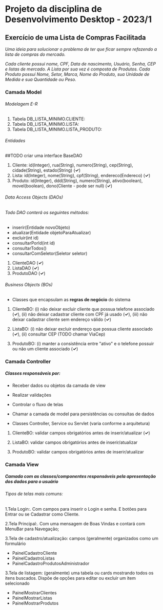 # Projeto da disciplina de Desenvolvimento Desktop - 2023/1

## Exercício de uma Lista de Compras Facilitada
_Uma ideia para solucionar o problema de ter que ficar sempre refazendo a lista de compras do mercado._

_Cada cliente possui nome, CPF, Data de nascimento, Usuário, Senha, CEP e listas de mercado._ 
_A Lista por sua vez é composta de Produtos._
_Cada Produto possui Nome, Setor, Marca, Nome do Produto, sua Unidade de Medida e sua Quantidade ou Peso._

### Camada Model
###### Modelagem E-R

1. Tabela DB_LISTA_MINIMO.CLIENTE:
2. Tabela DB_LISTA_MINIMO.LISTA:
3. Tabela DB_LISTA_MINIMO.LISTA_PRODUTO:

###### Entidades

##TODO criar uma interface BaseDAO

1. Cliente: id(Integer), rua(String), numero(String), cep(String), cidade(String), estado(String) (<span><strong>&#10003;</strong></span>)
2. Lista:  id(Integer), nome(String), cpf(String), endereco(Endereco) (<span><strong>&#10003;</strong></span>)
3. Produto: id(Integer), ddd(String), numero(String), ativo(boolean), movel(boolean), dono(Cliente - pode ser null) (<span><strong>&#10003;</strong></span>)

###### Data Access Objects (DAOs)
###### Todo DAO conterá os seguintes métodos: 
* inserir(Entidade novoObjeto)
* atualizar(Entidade objetoParaAtualizar)
* excluir(int id)
* consultarPorId(int id) 
* consultarTodos()
* consultarComSeletor(Seletor seletor)


1. ClienteDAO (<span><strong>&#10003;</strong></span>)
2. ListaDAO  (<span><strong>&#10003;</strong></span>)
3. ProdutoDAO (<span><strong>&#10003;</strong></span>)

###### Business Objects (BOs)
* Classes que encapsulam as **regras de negócio** do sistema


1. ClienteBO:  (i) não deixar excluir cliente que possua telefone associado  (<span><strong>&#10003;</strong></span>), (ii) não deixar cadastrar cliente com CPF já usado  (<span><strong>&#10003;</strong></span>), (iii) não deixar cadastrar cliente sem endereço válido (<span><strong>&#10003;</strong></span>)

2. ListaBO: (i) não deixar excluir endereço que possua cliente associado (<span><strong>&#10003;</strong></span>), (ii) consultar CEP (TODO chamar ViaCep)

3. ProdutoBO: (i) manter a consistência entre "ativo" e o telefone possuir ou não um cliente associado (<span><strong>&#10003;</strong></span>)

### Camada Controller
##### Classes responsáveis por: 

* Receber dados ou objetos da camada de view

* Realizar validações

* Controlar o fluxo de telas

* Chamar a camada de model para persistências ou consultas de dados

* Classes Controller, Service ou Servlet (varia conforme a arquitetura)


1. ClienteBO: validar campos obrigatórios antes de inserir/atualizar (<span><strong>&#10003;</strong></span>)

2. ListaBO: validar campos obrigatórios antes de inserir/atualizar
   
3. ProdutoBO: validar campos obrigatórios antes de inserir/atualizar

### Camada View
##### Camada com as classes/componentes responsáveis pela apresentação dos dados para o usuário

###### Tipos de telas mais comuns:

1.Tela Login:.
Com campos para inserir o Login e senha. E botões para Entrar ou se Cadastrar como Cliente.

2.Tela Principal:.
Com uma mensagem de Boas Vindas e contará com MenuBar para Navegação;

3.Tela de cadastro/atualização: campos (geralmente) organizados como um formulário

* PainelCadastroCliente
* PainelCadastroListas
* PainelCadastroProdutosAdministrador

3.Tela de listagem: (geralmente) uma tabela ou cards mostrando todos os itens buscados. Dispõe de opções para editar ou excluir um item selecionado

* PainelMostrarClientes 
* PainelMostrarListas 
* PainelMostrarProdutos 
